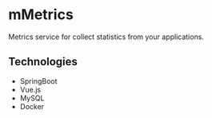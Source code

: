 # mMetrics
Metrics service for collect statistics from your applications.

## Technologies
* SpringBoot 
* Vue.js
* MySQL
* Docker